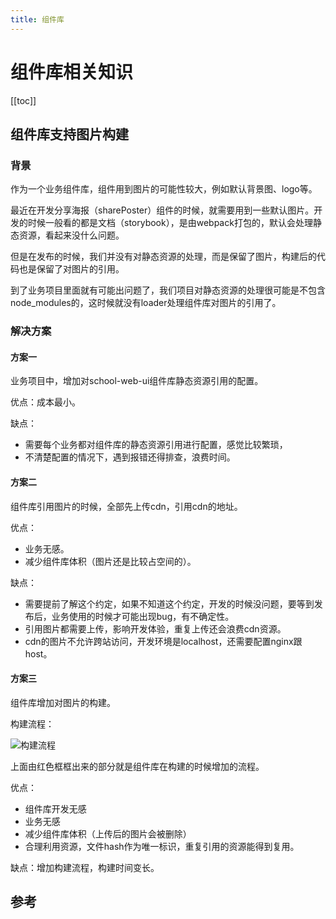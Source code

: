 ```yaml
---
title: 组件库
---
```


# 组件库相关知识
[[toc]]

## 组件库支持图片构建

### 背景

作为一个业务组件库，组件用到图片的可能性较大，例如默认背景图、logo等。

最近在开发分享海报（sharePoster）组件的时候，就需要用到一些默认图片。开发的时候一般看的都是文档（storybook），是由webpack打包的，默认会处理静态资源，看起来没什么问题。

但是在发布的时候，我们并没有对静态资源的处理，而是保留了图片，构建后的代码也是保留了对图片的引用。


到了业务项目里面就有可能出问题了，我们项目对静态资源的处理很可能是不包含node_modules的，这时候就没有loader处理组件库对图片的引用了。



### 解决方案

#### 方案一

业务项目中，增加对school-web-ui组件库静态资源引用的配置。

优点：成本最小。

缺点：
- 需要每个业务都对组件库的静态资源引用进行配置，感觉比较繁琐，
- 不清楚配置的情况下，遇到报错还得排查，浪费时间。


#### 方案二

组件库引用图片的时候，全部先上传cdn，引用cdn的地址。

优点：
- 业务无感。
- 减少组件库体积（图片还是比较占空间的）。

缺点：

- 需要提前了解这个约定，如果不知道这个约定，开发的时候没问题，要等到发布后，业务使用的时候才可能出现bug，有不确定性。
- 引用图片都需要上传，影响开发体验，重复上传还会浪费cdn资源。
- cdn的图片不允许跨站访问，开发环境是localhost，还需要配置nginx跟host。

#### 方案三

组件库增加对图片的构建。

构建流程：

![构建流程](https://blog-images-1302031947.cos.ap-guangzhou.myqcloud.com/images/Snipaste_2023-12-17_19-36-26.png)


上面由红色框框出来的部分就是组件库在构建的时候增加的流程。

优点：

- 组件库开发无感
- 业务无感
- 减少组件库体积（上传后的图片会被删除）
- 合理利用资源，文件hash作为唯一标识，重复引用的资源能得到复用。
  
缺点：增加构建流程，构建时间变长。

## 参考




